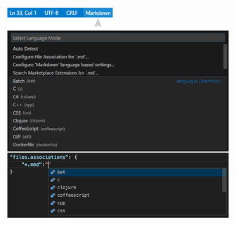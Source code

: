 ![languageselect.png](./assets/Overview/languageselect.png)
![language-identifiers.png](./assets/Overview/language-identifiers.png)
![language-id-intellisense.png](./assets/Overview/language-id-intellisense.png)
